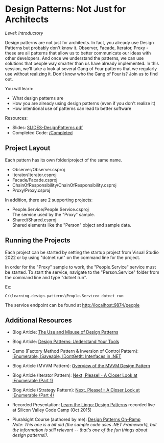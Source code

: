 # Design Patterns: Not Just for Architects  
*Level: Introductory* 

Design patterns are not just for architects. In fact, you already use Design Patterns but probably don't know it. Observer, Facade, Iterator, Proxy - these are all patterns that allow us to better communicate our ideas with other developers. And once we understand the patterns, we can use solutions that people way smarter than us have already implemented. In this session, we'll take a look at several Gang of Four patterns that we regularly use without realizing it. Don't know who the Gang of Four is? Join us to find out.  

You will learn:

* What design patterns are  
* How you are already using design patterns (even if you don't realize it)  
* How intentional use of patterns can lead to better software  

Resources:  

* Slides: [SLIDES-DesignPatterns.pdf](SLIDES-DesignPatterns.pdf)
* Completed Code: [/Completed](./Completed/)

## Project Layout  

Each pattern has its own folder/project of the same name.  

* Observer/Observer.csproj  
* Iterator/Iterator.csproj  
* Facade/Facade.csproj  
* ChainOfResponsibility/ChainOfResponsibility.csproj  
* Proxy/Proxy.csproj  

In addition, there are 2 supporting projects:  

* People.Service/People.Service.csproj  
The service used by the "Proxy" sample.  
* Shared/Shared.csproj  
Shared elements like the "Person" object and sample data.  

## Running the Projects  
Each project can be started by setting the startup project from Visual Studio 2022 or by using "dotnet run" on the command line for the project.  

In order for the "Proxy" sample to work, the "People.Service" service must be started. To start the service, navigate to the "Person.Service" folder from the command line and type "dotnet run".

Ex:
```
C:\learning-design-patterns\People.Service> dotnet run
```  

The service endpoint can be found at [http://localhost:9874/people](http://localhost:9874/people)

## Additional Resources  

* Blog Article: [The Use and Misuse of Design Patterns](http://jeremybytes.blogspot.com/2010/07/use-and-misuse-of-design-patterns.html)  

* Blog Article: [Design Patterns: Understand Your Tools](http://jeremybytes.blogspot.com/2012/05/design-patterns-understand-your-tools.html)  
* Demo (Factory Method Pattern & Inversion of Control Pattern): [IEnumerable, ISaveable, IDontGetIt: Interfaces in .NET](http://www.jeremybytes.com/Demos.aspx#INT)  
* Blog Article (MVVM Pattern): [Overview of the MVVM Design Pattern](http://www.jeremybytes.com/Demos.aspx#INT)  
* Blog Article (Iterator Pattern): [Next, Please! - A Closer Look at IEnumerable (Part 1)](http://jeremybytes.blogspot.com/2012/05/next-please-closer-look-at-ienumerable.html)  
* Blog Article (Strategy Pattern): [Next, Please! - A Closer Look at IEnumerable (Part 4)](http://jeremybytes.blogspot.com/2012/05/next-please-closer-look-at-ienumerable_24.html)  
* Recorded Presentation: [Learn the Lingo: Design Patterns](https://youtu.be/QmSf2FtPvKA) recorded live at Silicon Valley Code Camp (Oct 2015)  
* Pluralsight Course (authored by me): [Design Patterns On-Ramp](http://www.pluralsight.com/training/Courses/TableOfContents/design-patterns-on-ramp)  
*Note: This one is a bit old (the sample code uses .NET Framework), but the information is still relevant -- that's one of the fun things about design patterns!).*
